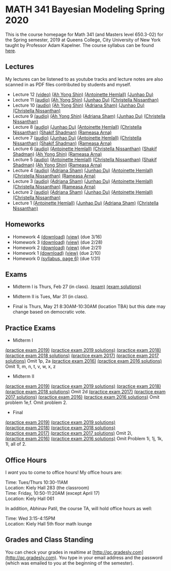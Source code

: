 # MATH 341 Bayesian Modeling Spring 2020

This is the course homepage for Math 341 (and Masters level 650.3-02) for the Spring semester, 2019 at Queens College, City University of New York taught by Professor Adam Kapelner. The course syllabus can be found [here](https://github.com/kapelner/QC_Math_341_Spring_2020/blob/master/syllabus/syllabus.pdf).

## Lectures

My lectures can be listened to as youtube tracks and lecture notes are also scanned in as PDF files contributed by students and myself.

<!--     
* Lecture 23 [(audio)](https://youtu.be/TZHM6K2CSyo) [(Prof)](https://github.com/kapelner/QC_Math_341_Spring_2020/blob/master/lectures/lec23kap.pdf)
* Lecture 22 [(audio)](https://youtu.be/cvpmFXVtLsw) [(Prof)](https://github.com/kapelner/QC_Math_341_Spring_2020/blob/master/lectures/lec22kap.pdf)
* Lecture 21 [(audio)](https://youtu.be/yRCKCEGgFY4) [(Prof)](https://github.com/kapelner/QC_Math_341_Spring_2020/blob/master/lectures/lec21kap.pdf) 
* Lecture 20 [(audio)](https://youtu.be/rXg20Jasgt8) [(Prof)](https://github.com/kapelner/QC_Math_341_Spring_2020/blob/master/lectures/lec20kap.pdf)
* Lecture 19 [(audio)](https://youtu.be/klf2R2xsUWo) [(Prof)](https://github.com/kapelner/QC_Math_341_Spring_2020/blob/master/lectures/lec19kap.pdf)
* Review 2 [(audio)](https://youtu.be/_7kmwQPnNwY)
* Lecture 18 [(audio)](https://youtu.be/6tYEyrlpOe8) [(Prof)](https://github.com/kapelner/QC_Math_341_Spring_2020/blob/master/lectures/lec18kap.pdf)
* Lecture 17 [(audio)](https://youtu.be/7g1MVcRsZqI) [(Prof)](https://github.com/kapelner/QC_Math_341_Spring_2020/blob/master/lectures/lec17kap.pdf)
* Lecture 16 [(audio)](https://youtu.be/NoUyK0ex8KA) [(Prof)](https://github.com/kapelner/QC_Math_341_Spring_2020/blob/master/lectures/lec16kap.pdf)
* Lecture 15 [(audio)](https://youtu.be/u69vd8-_xFI) [(Prof)](https://github.com/kapelner/QC_Math_341_Spring_2020/blob/master/lectures/lec15kap.pdf)
* Lecture 14 [(audio)](https://youtu.be/_0DSEAL8Xgw) [(Prof)](https://github.com/kapelner/QC_Math_341_Spring_2020/blob/master/lectures/lec14kap.pdf)
* Lecture 13 [(Prof)](https://github.com/kapelner/QC_Math_341_Spring_2020/blob/master/lectures/lec13kap.pdf) -->
* Lecture 12 [(video)](https://youtu.be/) [(Ah Yong Shin)](https://github.com/kapelner/QC_Math_341_Spring_2020/blob/master/lectures/lec12shin.pdf) [(Antoinette Hemlall)](https://github.com/kapelner/QC_Math_341_Spring_2020/blob/master/lectures/lec12hemlall.pdf) [(Junhao Du)](https://github.com/kapelner/QC_Math_341_Spring_2020/blob/master/lectures/lec12du.pdf)
* Lecture 11 [(audio)](https://youtu.be/Qj-Q3vehOrg) [(Ah Yong Shin)](https://github.com/kapelner/QC_Math_341_Spring_2020/blob/master/lectures/lec11shin.pdf) [(Junhao Du)](https://github.com/kapelner/QC_Math_341_Spring_2020/blob/master/lectures/lec11du.pdf) [(Christella Nissanthan)](https://github.com/kapelner/QC_Math_341_Spring_2020/blob/master/lectures/lec11nissanthan.pdf)
* Lecture 10 [(audio)](https://youtu.be/ogjjHMI5e5A) [(Ah Yong Shin)](https://github.com/kapelner/QC_Math_341_Spring_2020/blob/master/lectures/lec10shin.pdf) [(Adriana Sham)](https://github.com/kapelner/QC_Math_341_Spring_2020/blob/master/lectures/lec10Sham.pdf) [(Junhao Du)](https://github.com/kapelner/QC_Math_341_Spring_2020/blob/master/lectures/lec10du.pdf) [(Christella Nissanthan)](https://github.com/kapelner/QC_Math_341_Spring_2020/blob/master/lectures/lec10nissanthan.pdf)
* Lecture 9 [(audio)](https://youtu.be/xb1aKYcZ24g) [(Ah Yong Shin)](https://github.com/kapelner/QC_Math_341_Spring_2020/blob/master/lectures/lec09shin.pdf) [(Adriana Sham)](https://github.com/kapelner/QC_Math_341_Spring_2020/blob/master/lectures/lec09Sham.pdf) [(Junhao Du)](https://github.com/kapelner/QC_Math_341_Spring_2020/blob/master/lectures/lec09du.pdf) [(Christella Nissanthan)](https://github.com/kapelner/QC_Math_341_Spring_2020/blob/master/lectures/lec09nissanthan.pdf)
 * Lecture 8 [(audio)](https://youtu.be/CWv2i1LtmoY) [(Junhao Du)](https://github.com/kapelner/QC_Math_341_Spring_2020/blob/master/lectures/lec08du.pdf) [(Antoinette Hemlall)](https://github.com/kapelner/QC_Math_341_Spring_2020/blob/master/lectures/lec08hemlall.pdf) [(Christella Nissanthan)](https://github.com/kapelner/QC_Math_341_Spring_2020/blob/master/lectures/lec08nissanthan.pdf) [(Shakif Shadman)](https://github.com/kapelner/QC_Math_341_Spring_2020/blob/master/lectures/lec08shadman.pdf) [(Rameasa Arna)](https://github.com/kapelner/QC_Math_341_Spring_2020/blob/master/lectures/lec08arna.pdf)
* Lecture 7 [(audio)](https://youtu.be/lwY4UA7jch4) [(Junhao Du)](https://github.com/kapelner/QC_Math_341_Spring_2020/blob/master/lectures/lec07du.pdf) [(Antoinette Hemlall)](https://github.com/kapelner/QC_Math_341_Spring_2020/blob/master/lectures/lec07hemlall.pdf) [(Christella Nissanthan)](https://github.com/kapelner/QC_Math_341_Spring_2020/blob/master/lectures/lec07nissanthan.pdf) [(Shakif Shadman)](https://github.com/kapelner/QC_Math_341_Spring_2020/blob/master/lectures/lec07shadman.pdf) [(Rameasa Arna)](https://github.com/kapelner/QC_Math_341_Spring_2020/blob/master/lectures/lec07arna.pdf)
* Lecture 6 [(audio)](https://youtu.be/iR5qPL_-kj0) [(Antoinette Hemlall)](https://github.com/kapelner/QC_Math_341_Spring_2020/blob/master/lectures/lec06hemlall.pdf) [(Christella Nissanthan)](https://github.com/kapelner/QC_Math_341_Spring_2020/blob/master/lectures/lec06nissanthan.pdf) [(Shakif Shadman)](https://github.com/kapelner/QC_Math_341_Spring_2020/blob/master/lectures/lec06shadman.pdf) [(Ah Yong Shin)](https://github.com/kapelner/QC_Math_341_Spring_2020/blob/master/lectures/lec06shin.pdf) [(Rameasa Arna)](https://github.com/kapelner/QC_Math_341_Spring_2020/blob/master/lectures/lec06arna.pdf)
* Lecture 5 [(audio)](https://youtu.be/lwtGlu5LcxI) [(Antoinette Hemlall)](https://github.com/kapelner/QC_Math_341_Spring_2020/blob/master/lectures/lec05hemlall.pdf) [(Christella Nissanthan)](https://github.com/kapelner/QC_Math_341_Spring_2020/blob/master/lectures/lec05nissanthan.pdf) [(Shakif Shadman)](https://github.com/kapelner/QC_Math_341_Spring_2020/blob/master/lectures/lec05shadman.pdf) [(Ah Yong Shin)](https://github.com/kapelner/QC_Math_341_Spring_2020/blob/master/lectures/lec05shin.pdf) [(Rameasa Arna)](https://github.com/kapelner/QC_Math_341_Spring_2020/blob/master/lectures/lec05arna.pdf)   
* Lecture 4 [(audio)](https://youtu.be/wtI4Dpw7t1o) [(Adriana Sham)](https://github.com/kapelner/QC_Math_341_Spring_2020/blob/master/lectures/lec04Sham.pdf) [(Junhao Du)](https://github.com/kapelner/QC_Math_341_Spring_2020/blob/master/lectures/lec04du.pdf) [(Antoinette Hemlall)](https://github.com/kapelner/QC_Math_341_Spring_2020/blob/master/lectures/lec04hemlall.pdf) [(Christella Nissanthan)](https://github.com/kapelner/QC_Math_341_Spring_2020/blob/master/lectures/lec04nissanthan.pdf) [(Rameasa Arna)](https://github.com/kapelner/QC_Math_341_Spring_2020/blob/master/lectures/lec04arna.pdf) 
* Lecture 3 [(audio)](https://youtu.be/TvQQ6UUZib0) [(Adriana Sham)](https://github.com/kapelner/QC_Math_341_Spring_2020/blob/master/lectures/lec03Sham.pdf) [(Junhao Du)](https://github.com/kapelner/QC_Math_341_Spring_2020/blob/master/lectures/lec03du.pdf) [(Antoinette Hemlall)](https://github.com/kapelner/QC_Math_341_Spring_2020/blob/master/lectures/lec03hemlall.pdf) [(Christella Nissanthan)](https://github.com/kapelner/QC_Math_341_Spring_2020/blob/master/lectures/lec03nissanthan.pdf) [(Rameasa Arna)](https://github.com/kapelner/QC_Math_341_Spring_2020/blob/master/lectures/lec03arna.pdf) 
* Lecture 2 [(audio)](https://youtu.be/QeXo8FDTcHU) [(Adriana Sham)](https://github.com/kapelner/QC_Math_341_Spring_2020/blob/master/lectures/lec02Sham.pdf) [(Junhao Du)](https://github.com/kapelner/QC_Math_341_Spring_2020/blob/master/lectures/lec02du.pdf) [(Antoinette Hemlall)](https://github.com/kapelner/QC_Math_341_Spring_2020/blob/master/lectures/lec02hemlall.pdf) [(Christella Nissanthan)](https://github.com/kapelner/QC_Math_341_Spring_2020/blob/master/lectures/lec02nissanthan.pdf) 
* Lecture 1 [(Antoinette Hemlall)](https://github.com/kapelner/QC_Math_341_Spring_2020/blob/master/lectures/lec01hemlall.pdf) [(Junhao Du)](https://github.com/kapelner/QC_Math_341_Spring_2020/blob/master/lectures/lec01du.pdf) [(Adriana Sham)](https://github.com/kapelner/QC_Math_341_Spring_2020/blob/master/lectures/lec01Sham.pdf) [(Christella Nissanthan)](https://github.com/kapelner/QC_Math_341_Spring_2020/blob/master/lectures/lec01nissanthan.pdf)



## Homeworks

<!--
* Homework 7 [(download)](https://github.com/kapelner/QC_Math_341_Spring_2020/blob/master/homeworks/hw07/hw07.pdf?raw=true) [(view)](https://github.com/kapelner/QC_Math_341_Spring_2020/blob/master/homeworks/hw07/hw07.pdf) (due 5/18)
* Homework 6 [(download)](https://github.com/kapelner/QC_Math_341_Spring_2020/blob/master/homeworks/hw06/hw06.pdf?raw=true) [(view)](https://github.com/kapelner/QC_Math_341_Spring_2020/blob/master/homeworks/hw06/hw06.pdf) (due 5/14)
* Homework 5 [(download)](https://github.com/kapelner/QC_Math_341_Spring_2020/blob/master/homeworks/hw05/hw05.pdf?raw=true) [(view)](https://github.com/kapelner/QC_Math_341_Spring_2020/blob/master/homeworks/hw05/hw05.pdf) (due 4/17)-->
* Homework 4 [(download)](https://github.com/kapelner/QC_Math_341_Spring_2020/blob/master/homeworks/hw04/hw04.pdf?raw=true) [(view)](https://github.com/kapelner/QC_Math_341_Spring_2020/blob/master/homeworks/hw04/hw04.pdf) (due 3/16)
* Homework 3 [(download)](https://github.com/kapelner/QC_Math_341_Spring_2020/blob/master/homeworks/hw03/hw03.pdf?raw=true) [(view)](https://github.com/kapelner/QC_Math_341_Spring_2020/blob/master/homeworks/hw03/hw03.pdf) (due 2/28)
* Homework 2 [(download)](https://github.com/kapelner/QC_Math_341_Spring_2020/blob/master/homeworks/hw02/hw02.pdf?raw=true) [(view)](https://github.com/kapelner/QC_Math_341_Spring_2020/blob/master/homeworks/hw02/hw02.pdf) (due 2/21)
* Homework 1 [(download)](https://github.com/kapelner/QC_Math_341_Spring_2020/blob/master/homeworks/hw01/hw01.pdf?raw=true) [(view)](https://github.com/kapelner/QC_Math_341_Spring_2020/blob/master/homeworks/hw01/hw01.pdf) (due 2/10)
* Homework 0 [(syllabus, page 6)](https://github.com/kapelner/QC_Math_341_Spring_2020/blob/master/syllabus/syllabus.pdf?raw=true) (due 1/31)


## Exams

* Midterm I is Thurs, Feb 27 (in class). [(exam)](https://github.com/kapelner/QC_Math_341_Spring_2020/blob/master/exams/midterm1/midterm1.pdf) [(exam solutions)](https://github.com/kapelner/QC_Math_341_Spring_2020/blob/master/exams/midterm1/midterm1_solutions.pdf)

* Midterm II is Tues, Mar 31 (in class). 

* Final is Thurs, May 21 8:30AM-10:30AM (location TBA) but this date may change based on democratic vote.

## Practice Exams

* Midterm I

[(practice exam 2019)](https://github.com/kapelner/QC_Math_341_Spring_2019/blob/master/exams/midterm1/midterm1.pdf) [(practice exam 2019 solutions)](https://github.com/kapelner/QC_Math_341_Spring_2019/blob/master/exams/midterm1/midterm1_solutions.pdf)
[(practice exam 2018)](https://github.com/kapelner/QC_Math_341_Spring_2018/blob/master/exams/midterm1/midterm1.pdf) [(practice exam 2018 solutions)](https://github.com/kapelner/QC_Math_341_Spring_2018/blob/master/exams/midterm1/midterm1_solutions.pdf)
[(practice exam 2017)](https://github.com/kapelner/QC_Math_341_Spring_2017/blob/master/exams/midterm1/midterm1.pdf) [(practice exam 2017 solutions)](https://github.com/kapelner/QC_Math_341_Spring_2017/blob/master/exams/midterm1/midterm1_solutions.pdf) Omit 1p, 2a
[(practice exam 2016)](https://github.com/kapelner/QC_Math_390.03-02_Spr_2016/blob/master/exams/midterm1/midterm1.pdf) [(practice exam 2016 solutions)](https://github.com/kapelner/QC_Math_390.03-02_Spr_2016/blob/master/exams/midterm1/midterm1_solutions.pdf) Omit 1l, m, n, t, v, w, x, z

* Midterm II

[(practice exam 2019)](https://github.com/kapelner/QC_Math_341_Spring_2019/blob/master/exams/midterm2/midterm2.pdf) [(practice exam 2019 solutions)](https://github.com/kapelner/QC_Math_341_Spring_2019/blob/master/exams/midterm2/midterm2_solutions.pdf)
[(practice exam 2018)](https://github.com/kapelner/QC_Math_341_Spring_2018/blob/master/exams/midterm2/midterm2.pdf) [(practice exam 2018 solutions)](https://github.com/kapelner/QC_Math_341_Spring_2018/blob/master/exams/midterm2/midterm2_solutions.pdf) Omit 2d
[(practice exam 2017)](https://github.com/kapelner/QC_Math_341_Spring_2017/blob/master/exams/midterm2/midterm2.pdf) [(practice exam 2017 solutions)](https://github.com/kapelner/QC_Math_341_Spring_2017/blob/master/exams/midterm2/midterm2_solutions.pdf)
[(practice exam 2016)](https://github.com/kapelner/QC_Math_390.03-02_Spr_2016/blob/master/exams/midterm2/midterm2.pdf) [(practice exam 2016 solutions)](https://github.com/kapelner/QC_Math_390.03-02_Spr_2016/blob/master/exams/midterm2/midterm2_solutions.pdf) Omit problem 1e,f. Omit problem 2.

* Final

[(practice exam 2019)](https://github.com/kapelner/QC_Math_341_Spring_2019/blob/master/exams/final/final.pdf) [(practice exam 2019 solutions)](https://github.com/kapelner/QC_Math_341_Spring_2019/blob/master/exams/final/final_solutions.pdf)\
[(practice exam 2018)](https://github.com/kapelner/QC_Math_341_Spring_2018/blob/master/exams/final/final.pdf) [(practice exam 2018 solutions)](https://github.com/kapelner/QC_Math_341_Spring_2018/blob/master/exams/final/final_solutions.pdf)\
[(practice exam 2017)](https://github.com/kapelner/QC_Math_341_Spring_2017/blob/master/exams/final/final.pdf) [(practice exam 2017 solutions)](https://github.com/kapelner/QC_Math_341_Spring_2017/blob/master/exams/final/final_solutions.pdf) Omit 2i, \
[(practice exam 2016)](https://github.com/kapelner/QC_Math_390.03-02_Spr_2016/blob/master/exams/final/final.pdf) [(practice exam 2016 solutions)](https://github.com/kapelner/QC_Math_390.03-02_Spr_2016/blob/master/exams/final/final_solutions.pdf) Omit Problem 1i, 1j, 1k, 1l, all of 2.

## Office Hours

I *want* you to come to office hours! My office hours are:

Time: Tues/Thurs 10:30-11AM\
Location: Kiely Hall 283 (the classroom)\
Time: Friday, 10:50-11:20AM (except April 17)\
Location: Kiely Hall 061

In addition, Abhinav Patil, the course TA, will hold office hours as well:

Time: Wed 3:15-4:15PM\
Location: Kiely Hall 5th floor math lounge

## Grades and Class Standing

You can check your grades in realtime at [http://qc.gradesly.com](http://qc.gradesly.com). You type in your email address and the password (which was emailed to you at the beginning of the semester).
